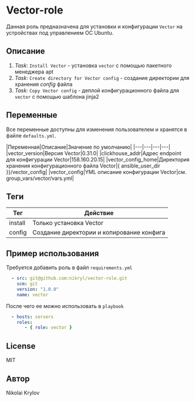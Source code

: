 Vector-role
=========

Данная роль предназначена для установки и конфигурации `Vector` на устройствах под управлением ОС Ubuntu.

Описание
------------

1. *Task*: `Install Vector` - установка `vector` с помощью пакетного менеджера apt
2. *Task*: `Create directory for Vector config` - создание директории для хранения *config* файла
3. *Task*: `Copy Vector config` - деплой конфигурационного файла для `vector` с помощью шаблона jinja2

Переменные
--------------

Все переменные доступны для изменения пользователем и хранятся в файле `defaults.yml`.

|Переменная|Описание|Значение по умолчанию|
|---|---|---|---|
|vector_version|Версия Vector|0.31.0|
|clickhouse_addr|Адрес endpoint для конфигурации Vector|158.160.20.15|
|vector_config_home|Директория хранения конфигурационного файла Vector|{ ansible_user_dir }}/vector_config|
|vector_config|YML описание конфигурации Vector|см. group_vars/vector/vars.yml|

Теги
--------------

|Тег|Действие|
|---|--------|
|install|Только установка Vector|
|config|Создание директории и копирование конфига|


Пример использования
---------------- 
Требуется добавить роль в файл `requirements.yml`

```yml
  - src: git@github.com:nikryl/vector-role.git
    scm: git
    version: "1.0.0"
    name: vector 
```
После чего ее можно использовать в `playbook`

```yml
  - hosts: servers
    roles:
       - { role: vector }
```  

License
-------

MIT

Автор
------------------

Nikolai Krylov
